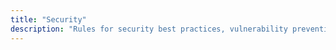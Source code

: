 ```yaml
---
title: "Security"
description: "Rules for security best practices, vulnerability prevention, and secure coding."
---
```

